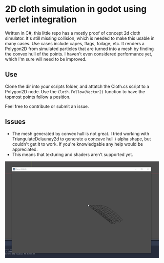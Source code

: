 # 2D cloth simulation in godot using verlet integration

Written in C#, this little repo has a mostly proof of concept 2d cloth simulator. It's still missing collision, which is needed to make this usable in many cases. Use cases include capes, flags, foilage, etc. It renders a Polygon2D from simulated particles that are turned into a mesh by finding the convex hull of the points. I haven't even considered performance yet, which I'm sure will need to be improved.

## Use
Clone the dir into your scripts folder, and attatch the Cloth.cs script to a Polygon2D node. Use the `Cloth.Follow(Vector2)` function to have the topmost points follow a position. 

 Feel free to contribute or submit an issue.

## Issues
- The mesh generated by convex hull is not great. I tried working with TriangulateDelaunay2d to generate a concave hull / alpha shape, but couldn't get it to work. If you're knowledgable any help would be appreciated.
- This means that texturing and shaders aren't supported yet.

![Example](cloth2d.gif)